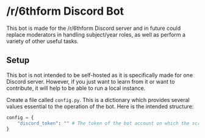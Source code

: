 # /r/6thform Discord Bot

This bot is made for the /r/6thform Discord server and in future could replace moderators in handling subject/year roles, as well as perform a variety of other useful tasks.

## Setup
This bot is not intended to be self-hosted as it is specifically made for one Discord server. However, if you just want to learn from it or want to contribute, it will help to be able to run a local instance.

Create a file called `config.py`. This is a dictionary which provides several values essential to the operation of the bot. Here is the intended structure:
```python 
config = {
    "discord_token": "" # The token of the bot account on which the script will run.
}
```
